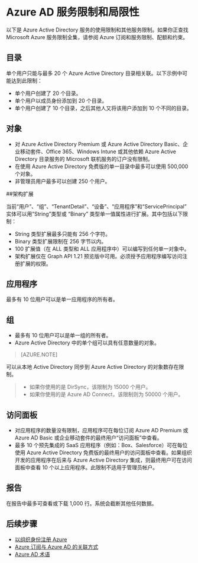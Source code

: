 <properties 
	pageTitle="Azure AD 服务限制和局限性" 
	description="Azure Active Directory 服务的使用限制和其他服务限制。" 
	services="active-directory" 
	documentationCenter="" 
	authors="Justinha" 
	writer="Justinha" 
	manager="TerryLan" 
	editor="LisaToft"/>

<tags 
	ms.service="active-directory"  
	ms.date="04/27/2015" 
	wacn.date="06/16/2015"/>

# Azure AD 服务限制和局限性

以下是 Azure Active Directory 服务的使用限制和其他服务限制。如果你正查找 Microsoft Azure 服务限制全集，请参阅 <!--[-->Azure 订阅和服务限制、配额和约束<!--](/documentation/articles/azure-subscription-service-limits)-->。

## 目录

单个用户只能与最多 20 个 Azure Active Directory 目录相关联。以下示例中可能达到此限制：

- 单个用户创建了 20 个目录。
- 单个用户以成员身份添加到 20 个目录。
- 单个用户创建了 10 个目录，之后其他人又将该用户添加到 10 个不同的目录。

## 对象

- 对 Azure Active Directory Premium 或 Azure Active Directory Basic、企业移动套件、Office 365、Windows Intune 或其他依赖 Azure Active Directory 目录服务的 Microsoft 联机服务的订户没有限制。
- 在使用 Azure Active Directory 免费版的单一目录中最多可以使用 500,000 个对象。
- 非管理员用户最多可以创建 250 个用户。

##架构扩展

当前“用户”、“组”、“TenantDetail”、“设备”、“应用程序”和“ServicePrincipal” 实体可以用“String”类型或 “Binary” 类型单一值属性进行扩展。其中包括以下限制：

- String 类型扩展最多只能有 256 个字符。
- Binary 类型扩展限制在 256 字节以内。
- 100 扩展值（在 ALL 类型和 ALL 应用程序中）可以编写到任何单一对象中。
- 架构扩展仅在 Graph API 1.21 预览版中可用。必须授予应用程序编写访问注册扩展的权限。

## 应用程序

最多有 10 位用户可以是单一应用程序的所有者。

## 组 

- 最多有 10 位用户可以是单一组的所有者。
- Azure Active Directory 中的单个组可以具有任意数量的对象。


> [AZURE.NOTE]
> 
可以从本地 Active Directory 同步到 Azure Active Directory 的对象数存在限制。
> - 如果你使用的是 DirSync，该限制为 15000 个用户。
> - 如果你使用的是 Azure AD Connect，该限制则为 50000 个用户。

## 访问面板

- 对应用程序的数量没有限制，应用程序可在每位订阅 Azure AD Premium 或 Azure AD Basic 或企业移动套件的最终用户“访问面板”中查看。
- 最多 10 个预先集成的 SaaS 应用程序（例如：Box、Salesforce）可在每位使用 Azure Active Directory 免费版的最终用户的访问面板中查看。如果组织开发的应用程序在后来与 Azure Active Directory 集成，则最终用户可在访问面板中查看 10 个以上应用程序。此限制不适用于管理员帐户。

## 报告

在报告中最多可查看或下载 1,000 行。系统会截断其他任何数据。

## 后续步骤
- [以组织身份注册 Azure](/documentation/articles/sign-up-organization)
- [Azure 订阅与 Azure AD 的关联方式](/documentation/articles/active-directory-how-subscriptions-associated-directory)
- [Azure AD 术语](/documentation/articles/active-directory-terminology)

<!---HONumber=60-->